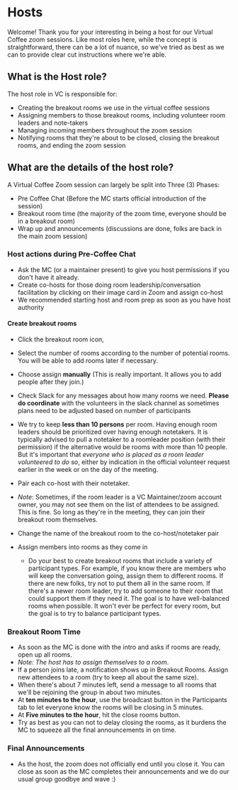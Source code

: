 # Hosts

Welcome! Thank you for your interesting in being a host for our Virtual Coffee zoom sessions. Like most roles here, while the concept is straightforward, there can be a lot of nuance, so we've tried as best as we can to provide clear cut instructions where we're able.

## What is the Host role?

The host role in VC is responsible for:

- Creating the breakout rooms we use in the virtual coffee sessions
- Assigning members to those breakout rooms, including volunteer room leaders and note-takers
- Managing incoming members throughout the zoom session
- Notifying rooms that they're about to be closed, closing the breakout rooms, and ending the zoom session

## What are the details of the host role?

A Virtual Coffee Zoom session can largely be split into Three (3) Phases:

- Pre Coffee Chat (Before the MC starts official introduction of the session)
- Breakout room time (the majority of the zoom time, everyone should be in a breakout room)
- Wrap up and announcements (discussions are done, folks are back in the main zoom session)

### Host actions during Pre-Coffee Chat

- Ask the MC (or a maintainer present) to give you host permissions if you don't have it already.
- Create co-hosts for those doing room leadership/conversation facilitation by clicking on their image card in Zoom and assign co-host
- We recommended starting host and room prep as soon as you have host authority

#### Create breakout rooms

- Click the breakout room icon,

- Select the number of rooms according to the number of potential rooms. You will be able to add rooms later if necessary.

- Choose assign **manually** (This is really important. It allows you to add people after they join.)

- Check Slack for any messages about how many rooms we need. **Please do coordinate** with the volunteers in the slack channel as sometimes plans need to be adjusted based on number of participants

- We try to keep **less than 10 persons** per room. Having enough room leaders should be prioritized over having enough notetakers. It is typically advised to pull a notetaker to a roomleader position (with their permission) if the alternative would be rooms with more than 10 people. But it's important that _everyone who is placed as a room leader volunteered to do so_, either by indication in the official volunteer request earlier in the week or on the day of the meeting.

- Pair each co-host with their notetaker.

- _Note_: Sometimes, if the room leader is a VC Maintainer/zoom account owner, you may not see them on the list of attendees to be assigned. This is fine. So long as they're in the meeting, they can join their breakout room themselves.

- Change the name of the breakout room to the co-host/notetaker pair

- Assign members into rooms as they come in
  - Do your best to create breakout rooms that include a variety of participant types. For example, if you know there are members who will keep the conversation going, assign them to different rooms. If there are new folks, try not to put them all in the same room. If there's a newer room leader, try to add someone to their room that could support them if they need it. The goal is to have well-balanced rooms when possible. It won't ever be perfect for every room, but the goal is to try to balance participant types.

### Breakout Room Time

- As soon as the MC is done with the intro and asks if rooms are ready, open up all rooms.
- _Note: The host has to assign themselves to a room_.
- If a person joins late, a notification shows up in Breakout Rooms. Assign new attendees to a room (try to keep all about the same size).
- When there's about 7 minutes left, send a message to all rooms that we'll be rejoining the group in about two minutes.
- At **ten minutes to the hour**, use the broadcast button in the Participants tab to let everyone know the rooms will be closing in 5 minutes.
- At **Five minutes to the hour**, hit the close rooms button.
- Try as best as you can not to delay closing the rooms, as it burdens the MC to squeeze all the final announcements in on time.

### Final Announcements

- As the host, the zoom does not officially end until you close it. You can close as soon as the MC completes their announcements and we do our usual group goodbye and wave :)
